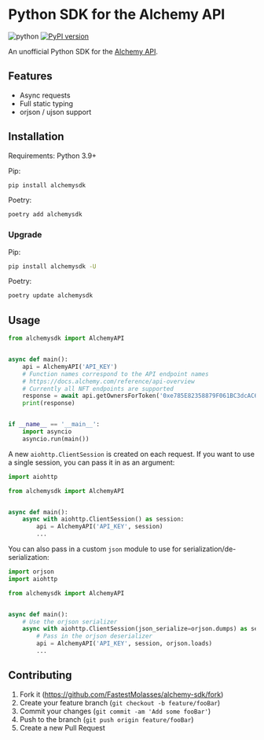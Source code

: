 # Python SDK for the Alchemy API

![python](https://github.com/FastestMolasses/alchemy-sdk/actions/workflows/main.yaml/badge.svg) [![PyPI version](https://badge.fury.io/py/alchemysdk.svg)](https://badge.fury.io/py/alchemysdk)

An unofficial Python SDK for the [Alchemy API](https://docs.alchemy.com/).


## Features

- Async requests
- Full static typing
- orjson / ujson support


## Installation

Requirements: Python 3.9+

Pip:
```bash
pip install alchemysdk
```

Poetry:
```bash
poetry add alchemysdk
```

### Upgrade

Pip:
```bash
pip install alchemysdk -U
```

Poetry:
```bash
poetry update alchemysdk
```

## Usage

```python
from alchemysdk import AlchemyAPI


async def main():
    api = AlchemyAPI('API_KEY')
    # Function names correspond to the API endpoint names
    # https://docs.alchemy.com/reference/api-overview
    # Currently all NFT endpoints are supported
    response = await api.getOwnersForToken('0xe785E82358879F061BC3dcAC6f0444462D4b5330', tokenId=5)
    print(response)


if __name__ == '__main__':
    import asyncio
    asyncio.run(main())
```

A new `aiohttp.ClientSession` is created on each request. If you want to use a single session, you can pass it in as an argument:

```python
import aiohttp

from alchemysdk import AlchemyAPI


async def main():
    async with aiohttp.ClientSession() as session:
        api = AlchemyAPI('API_KEY', session)
        ...
```

You can also pass in a custom `json` module to use for serialization/de-serialization:

```python
import orjson
import aiohttp

from alchemysdk import AlchemyAPI


async def main():
    # Use the orjson serializer
    async with aiohttp.ClientSession(json_serialize=orjson.dumps) as session:
        # Pass in the orjson deserializer
        api = AlchemyAPI('API_KEY', session, orjson.loads)
        ...
```


## Contributing

1. Fork it (<https://github.com/FastestMolasses/alchemy-sdk/fork>)
2. Create your feature branch (`git checkout -b feature/fooBar`)
3. Commit your changes (`git commit -am 'Add some fooBar'`)
4. Push to the branch (`git push origin feature/fooBar`)
5. Create a new Pull Request
